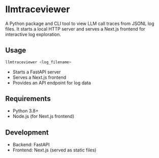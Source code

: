 # llmtraceviewer

A Python package and CLI tool to view LLM call traces from JSONL log files. It starts a local HTTP server and serves a Next.js frontend for interactive log exploration.

## Usage

```sh
llmtraceviewer <log_filename>
```

- Starts a FastAPI server
- Serves a Next.js frontend
- Provides an API endpoint for log data

## Requirements
- Python 3.8+
- Node.js (for Next.js frontend)

## Development
- Backend: FastAPI
- Frontend: Next.js (served as static files)
